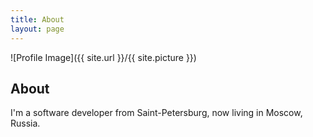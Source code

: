 ```yaml
---
title: About
layout: page
---
```

![Profile Image]({{ site.url }}/{{ site.picture }})

<h2>About</h2>

<p>I'm a software developer from Saint-Petersburg, now living in Moscow, Russia.  </p>
